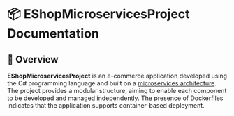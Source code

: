 # 📦 EShopMicroservicesProject Documentation

## 📌 Overview

**EShopMicroservicesProject** is an e-commerce application developed using the C# programming language and built on a <a href="https://github.com/tunahankilic48/DICTIONARY-SOZLUK/blob/main/ENGLISH/MicroserviceArchitecture.md" target="_blank">microservices architecture</a>. The project provides a modular structure, aiming to enable each component to be developed and managed independently. The presence of Dockerfiles indicates that the application supports container-based deployment.
